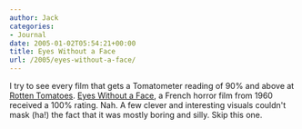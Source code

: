```yaml
---
author: Jack
categories:
- Journal
date: 2005-01-02T05:54:21+00:00
title: Eyes Without a Face
url: /2005/eyes-without-a-face/
---
```


I try to see every film that gets a Tomatometer reading of 90% and above at [Rotten Tomatoes][1]. [Eyes Without a Face][2], a French horror film from 1960 received a 100% rating. Nah. A few clever and interesting visuals couldn't mask (ha!) the fact that it was mostly boring and silly. Skip this one.

 [1]: http://www.rottentomatoes.com
 [2]: http://www.rottentomatoes.com/m/eyes_without_a_face/